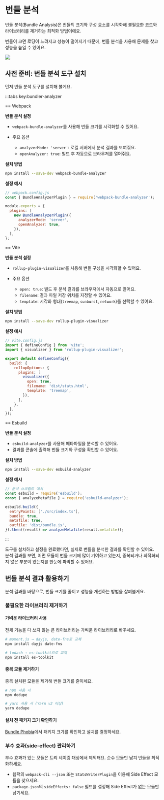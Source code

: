 # 번들 분석

번들 분석(Bundle Analysis)은 번들의 크기와 구성 요소를 시각화해 불필요한 코드와 라이브러리를 제거하는 최적화 방법이에요. 

번들이 크면 로딩이 느려지고 성능이 떨어지기 때문에, 번들 분석을 사용해 문제를 찾고 성능을 높일 수 있어요.

![](/images/bundle-analyzer.png)

## 사전 준비: 번들 분석 도구 설치

먼저 번들 분석 도구를 설치해 볼게요.

:::tabs key:bundler-analyzer

== Webpack

**번들 분석 설정**

* `webpack-bundle-analyzer`를 사용해 번들 크기를 시각화할 수 있어요.
* 주요 옵션

  * `analyzerMode: 'server'`: 로컬 서버에서 분석 결과를 보여줘요.
  * `openAnalyzer: true`: 빌드 후 자동으로 브라우저를 열어줘요.

**설치 방법**

```bash
npm install --save-dev webpack-bundle-analyzer
```

**설정 예시**

```js
// webpack.config.js
const { BundleAnalyzerPlugin } = require('webpack-bundle-analyzer');

module.exports = {
  plugins: [
    new BundleAnalyzerPlugin({
      analyzerMode: 'server',
      openAnalyzer: true,
    }),
  ],
};
```

== Vite

**번들 분석 설정**

* `rollup-plugin-visualizer`를 사용해 번들 구성을 시각화할 수 있어요.
* 주요 옵션

  * `open: true`: 빌드 후 분석 결과를 브라우저에서 자동으로 열어요.
  * `filename`: 결과 파일 저장 위치를 지정할 수 있어요.
  * `template`: 시각화 형태(`treemap`, `sunburst`, `network`)를 선택할 수 있어요.

**설치 방법**

```bash
npm install --save-dev rollup-plugin-visualizer
```

**설정 예시**

```js
// vite.config.js
import { defineConfig } from 'vite';
import { visualizer } from 'rollup-plugin-visualizer';

export default defineConfig({
  build: {
    rollupOptions: {
      plugins: [
        visualizer({
          open: true,
          filename: 'dist/stats.html',
          template: 'treemap',
        }),
      ],
    },
  },
});
```

== Esbuild

**번들 분석 설정**

* `esbuild-analyzer`를 사용해 메타파일을 분석할 수 있어요.
* 결과를 콘솔에 출력해 번들 크기와 구성을 확인할 수 있어요.

**설치 방법**

```bash
npm install --save-dev esbuild-analyzer
```

**설정 예시**

```js
// 분석 스크립트 예시
const esbuild = require('esbuild');
const { analyzeMetafile } = require('esbuild-analyzer');

esbuild.build({
  entryPoints: ['./src/index.ts'],
  bundle: true,
  metafile: true,
  outfile: 'dist/bundle.js',
}).then((result) => analyzeMetafile(result.metafile));
```

:::

도구를 설치하고 설정을 완료했다면, 실제로 번들을 분석한 결과를 확인할 수 있어요.  
분석 결과를 보면, 어떤 모듈이 번들 크기에 많이 기여하고 있는지, 중복되거나 최적화되지 않은 부분이 있는지를 한눈에 파악할 수 있어요.

## 번들 분석 결과 활용하기

분석 결과를 바탕으로, 번들 크기를 줄이고 성능을 개선하는 방법을 살펴볼게요.

### 불필요한 라이브러리 제거하기

#### 가벼운 라이브러리 사용

전체 기능을 다 쓰지 않는 큰 라이브러리는 가벼운 라이브러리로 바꾸세요.

```bash
# moment.js → dayjs, date-fns로 교체
npm install dayjs date-fns

# lodash → es-toolkit으로 교체
npm install es-toolkit
```

#### 중복 모듈 제거하기

중복 설치된 모듈을 제거해 번들 크기를 줄이세요.

```bash
# npm 사용 시
npm dedupe

# yarn 사용 시 (Yarn v2 이상)
yarn dedupe
```

#### 설치 전 패키지 크기 확인하기

[Bundle Phobia](https://bundlephobia.com/)에서 패키지 크기를 확인하고 설치를 결정하세요.

### 부수 효과(side-effect) 관리하기

부수 효과가 있는 모듈은 트리 셰이킹 대상에서 제외돼요. 순수 모듈만 남겨 번들을 최적화하세요.

* 웹팩의 `webpack-cli --json` 또는 `StatsWriterPlugin`을 이용해 Side Effect 모듈을 찾으세요.
* `package.json`의 `sideEffects: false` 필드를 설정해 Side Effect가 없는 모듈만 남기세요.


